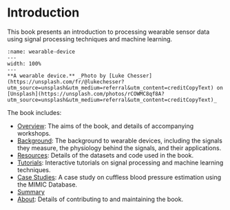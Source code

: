 # Introduction

This book presents an introduction to processing wearable sensor data using signal processing techniques and machine learning.

```{figure} https://peterhcharlton.github.io/talk/multimodal-signal-processing-and-learning-for-wearables/featured.jpg
:name: wearable-device
---
width: 100%
---
**A wearable device.** _Photo by [Luke Chesser](https://unsplash.com/fr/@lukechesser?utm_source=unsplash&utm_medium=referral&utm_content=creditCopyText) on [Unsplash](https://unsplash.com/photos/rCOWMC8qf8A?utm_source=unsplash&utm_medium=referral&utm_content=creditCopyText)_
```

The book includes:

- [Overview](../overview): The aims of the book, and details of accompanying workshops.
- [Background](../background): The background to wearable devices, including the signals they measure, the physiology behind the signals, and their applications.
- [Resources](../resources): Details of the datasets and code used in the book.
- [Tutorials](../tutorials): Interactive tutorials on signal processing and machine learning techniques.
- [Case Studies](../case-studies): A case study on cuffless blood pressure estimation using the MIMIC Database.
- [Summary](../summary)
- [About](../about): Details of contributing to and maintaining the book.

